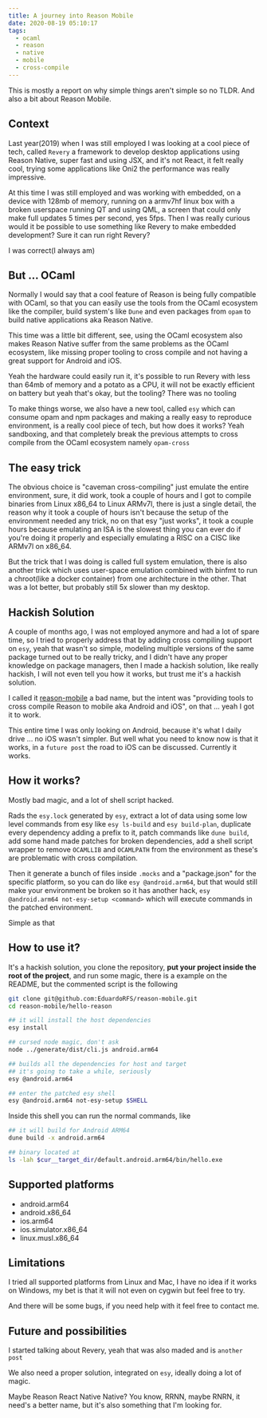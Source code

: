 ```yaml
---
title: A journey into Reason Mobile
date: 2020-08-19 05:10:17
tags:
  - ocaml
  - reason
  - native
  - mobile
  - cross-compile
---
```


This is mostly a report on why simple things aren't simple so no TLDR. And also a bit about Reason Mobile.

## Context

Last year(2019) when I was still employed I was looking at a cool piece of tech, called `Revery` a framework to develop desktop applications using Reason Native, super fast and using JSX, and it's not React, it felt really cool, trying some applications like Oni2 the performance was really impressive.

At this time I was still employed and was working with embedded, on a device with 128mb of memory, running on a armv7hf linux box with a broken userspace running QT and using QML, a screen that could only make full updates 5 times per second, yes 5fps. Then I was really curious would it be possible to use something like Revery to make embedded development? Sure it can run right Revery?

I was correct(I always am)

## But ... OCaml

Normally I would say that a cool feature of Reason is being fully compatible with OCaml, so that you can easily use the tools from the OCaml ecosystem like the compiler, build system's like `Dune` and even packages from `opam` to build native applications aka Reason Native.

This time was a little bit different, see, using the OCaml ecosystem also makes Reason Native suffer from the same problems as the OCaml ecosystem, like missing proper tooling to cross compile and not having a great support for Android and iOS.

Yeah the hardware could easily run it, it's possible to run Revery with less than 64mb of memory and a potato as a CPU, it will not be exactly efficient on battery but yeah that's okay, but the tooling? There was no tooling

To make things worse, we also have a new tool, called `esy` which can consume opam and npm packages and making a really easy to reproduce environment, is a really cool piece of tech, but how does it works? Yeah sandboxing, and that completely break the previous attempts to cross compile from the OCaml ecosystem namely `opam-cross`

## The easy trick

The obvious choice is "caveman cross-compiling" just emulate the entire environment, sure, it did work, took a couple of hours and I got to compile binaries from Linux x86_64 to Linux ARMv7l, there is just a single detail, the reason why it took a couple of hours isn't because the setup of the environment needed any trick, no on that esy "just works", it took a couple hours because emulating an ISA is the slowest thing you can ever do if you're doing it properly and especially emulating a RISC on a CISC like ARMv7l on x86_64.

But the trick that I was doing is called full system emulation, there is also another trick which uses user-space emulation combined with binfmt to run a chroot(like a docker container) from one architecture in the other. That was a lot better, but probably still 5x slower than my desktop.

## Hackish Solution

A couple of months ago, I was not employed anymore and had a lot of spare time, so I tried to properly address that by adding cross compiling support on `esy`, yeah that wasn't so simple, modeling multiple versions of the same package turned out to be really tricky, and I didn't have any proper knowledge on package managers, then I made a hackish solution, like really hackish, I will not even tell you how it works, but trust me it's a hackish solution.

I called it [reason-mobile](https://github.com/EduardoRFS/reason-mobile) a bad name, but the intent was "providing tools to cross compile Reason to mobile aka Android and iOS", on that ... yeah I got it to work.

This entire time I was only looking on Android, because it's what I daily drive ... no iOS wasn't simpler. But well what you need to know now is that it works, in a `future post` the road to iOS can be discussed. Currently it works.

## How it works?

Mostly bad magic, and a lot of shell script hacked.

Rads the `esy.lock` generated by `esy`, extract a lot of data using some low level commands from esy like `esy ls-build` and `esy build-plan`, duplicate every dependency adding a prefix to it, patch commands like `dune build`, add some hand made patches for broken dependencies, add a shell script wrapper to remove `OCAMLLIB` and `OCAMLPATH` from the environment as these's are problematic with cross compilation.

Then it generate a bunch of files inside `.mocks` and a "package.json" for the specific platform, so you can do like `esy @android.arm64`, but that would still make your environment be broken so it has another hack, `esy @android.arm64 not-esy-setup <command>` which will execute commands in the patched environment.

Simple as that

## How to use it?

It's a hackish solution, you clone the repository, **put your project inside the root of the project**, and run some magic, there is a example on the README, but the commented script is the following

```sh
git clone git@github.com:EduardoRFS/reason-mobile.git
cd reason-mobile/hello-reason

## it will install the host dependencies
esy install

## cursed node magic, don't ask
node ../generate/dist/cli.js android.arm64

## builds all the dependencies for host and target
## it's going to take a while, seriously
esy @android.arm64

## enter the patched esy shell
esy @android.arm64 not-esy-setup $SHELL
```

Inside this shell you can run the normal commands, like

```sh
## it will build for Android ARM64
dune build -x android.arm64

## binary located at
ls -lah $cur__target_dir/default.android.arm64/bin/hello.exe
```

## Supported platforms

- android.arm64
- android.x86_64
- ios.arm64
- ios.simulator.x86_64
- linux.musl.x86_64

## Limitations

I tried all supported platforms from Linux and Mac, I have no idea if it works on Windows, my bet is that it will not even on cygwin but feel free to try.

And there will be some bugs, if you need help with it feel free to contact me.

## Future and possibilities

I started talking about Revery, yeah that was also maded and is `another post`

We also need a proper solution, integrated on `esy`, ideally doing a lot of magic.

Maybe Reason React Native Native? You know, RRNN, maybe RNRN, it need's a better name, but it's also something that I'm looking for.
